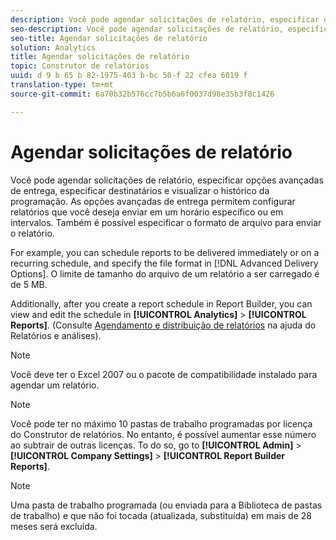 ```yaml
---
description: Você pode agendar solicitações de relatório, especificar opções avançadas de entrega, especificar destinatários e visualizar o histórico da programação. As opções avançadas de entrega permitem configurar relatórios que você deseja enviar em um horário específico ou em intervalos. Também é possível especificar o formato de arquivo para enviar o relatório.
seo-description: Você pode agendar solicitações de relatório, especificar opções avançadas de entrega, especificar destinatários e visualizar o histórico da programação. As opções avançadas de entrega permitem configurar relatórios que você deseja enviar em um horário específico ou em intervalos. Também é possível especificar o formato de arquivo para enviar o relatório.
seo-title: Agendar solicitações de relatório
solution: Analytics
title: Agendar solicitações de relatório
topic: Construtor de relatórios
uuid: d 9 b 65 b 82-1975-403 b-bc 50-f 22 cfea 6019 f
translation-type: tm+mt
source-git-commit: 6a70b32b576cc7b5b6a6f0037d98e35b3f8c1426

---
```



# Agendar solicitações de relatório

Você pode agendar solicitações de relatório, especificar opções avançadas de entrega, especificar destinatários e visualizar o histórico da programação. As opções avançadas de entrega permitem configurar relatórios que você deseja enviar em um horário específico ou em intervalos. Também é possível especificar o formato de arquivo para enviar o relatório.

For example, you can schedule reports to be delivered immediately or on a recurring schedule, and specify the file format in [!DNL Advanced Delivery Options]. O limite de tamanho do arquivo de um relatório a ser carregado é de 5 MB.

Additionally, after you create a report schedule in Report Builder, you can view and edit the schedule in **[!UICONTROL Analytics]** &gt; **[!UICONTROL Reports]**. (Consulte [Agendamento e distribuição de relatórios](/help/analyze/reports-analytics/scheduling.md) na ajuda do Relatórios e análises).

>[!NOTE]
>
>Você deve ter o Excel 2007 ou o pacote de compatibilidade instalado para agendar um relatório.

>[!NOTE]
>
>Você pode ter no máximo 10 pastas de trabalho programadas por licença do Construtor de relatórios. No entanto, é possível aumentar esse número ao subtrair de outras licenças. To do so, go to **[!UICONTROL Admin]** &gt; **[!UICONTROL Company Settings]** &gt; **[!UICONTROL Report Builder Reports]**.

>[!NOTE]
>
>Uma pasta de trabalho programada (ou enviada para a Biblioteca de pastas de trabalho) e que não foi tocada (atualizada, substituída) em mais de 28 meses será excluída.

